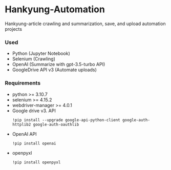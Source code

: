 # Hankyung-Automation
Hankyung-article crawling and summarization, save, and upload automation projects

### Used
- Python (Jupyter Notebook)
- Selenium (Crawling)
- OpenAI  (Summarize with gpt-3.5-turbo API)
- GoogleDrive API v3 (Automate uploads)

### Requirements
- python >= 3.10.7
- selenium >= 4.15.2
- webdriver-manager >= 4.0.1
- Google drive v3. API
    ```
    !pip install --upgrade google-api-python-client google-auth-httplib2 google-auth-oauthlib
    ```
- OpenAI API
  ```
  !pip install openai
  ```
- openpyxl
    ```
    !pip install openpyxl
    ```